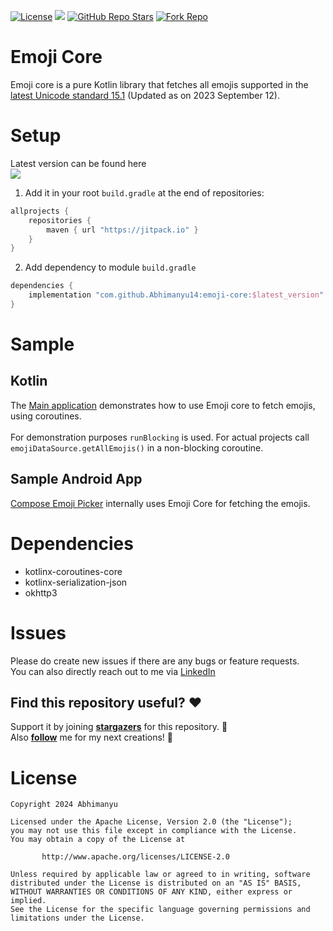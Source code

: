 <a href="https://opensource.org/licenses/Apache-2.0"><img alt="License" src="https://img.shields.io/badge/License-Apache%202.0-blue.svg"/></a>
[![](https://jitpack.io/v/Abhimanyu14/emoji-core.svg)](https://jitpack.io/#Abhimanyu14/emoji-core)
[![GitHub Repo Stars](https://img.shields.io/github/stars/Abhimanyu14/emoji-core?style=social)](https://github.com/Abhimanyu14/emoji-core/stargazers)
[![Fork Repo](https://img.shields.io/github/forks/Abhimanyu14/emoji-core?logo=github&style=social)](https://github.com/Abhimanyu14/emoji-core/fork)

# Emoji Core

Emoji core is a pure Kotlin library that fetches all emojis supported in
the [latest Unicode standard 15.1](https://www.unicode.org/versions/Unicode15.1.0/) (Updated as on 2023 September 12).

# Setup

Latest version can be found here </br>
[![](https://jitpack.io/v/Abhimanyu14/emoji-core.svg)](https://jitpack.io/#Abhimanyu14/emoji-core)

1. Add it in your root `build.gradle` at the end of repositories:

```kotlin
allprojects {
    repositories {
        maven { url "https://jitpack.io" }
    }
}
```

2. Add dependency to module `build.gradle`

```kotlin
dependencies {
    implementation "com.github.Abhimanyu14:emoji-core:$latest_version"
}
```

# Sample

## Kotlin

The [Main application](/src/main/kotlin/emoji/core/Main.kt) demonstrates how to use Emoji core to fetch emojis, using
coroutines. </br>
</br>
For demonstration purposes `runBlocking` is used. For actual projects call `emojiDataSource.getAllEmojis()` in a
non-blocking coroutine.

## Sample Android App

[Compose Emoji Picker](https://github.com/Abhimanyu14/compose-emoji-picker) internally uses Emoji Core for fetching the
emojis.

# Dependencies

- kotlinx-coroutines-core
- kotlinx-serialization-json
- okhttp3

# Issues

Please do create new issues if there are any bugs or feature requests. </br>
You can also directly reach out to me via [LinkedIn](https://www.linkedin.com/in/abhimanyu-n/)

## Find this repository useful? ♥️

Support it by joining **[stargazers](https://github.com/Abhimanyu14/emoji-core/stargazers)** for this repository. 🌟  
Also **[follow](https://github.com/Abhimanyu14)** me for my next creations! 🤗

# License

```
Copyright 2024 Abhimanyu

Licensed under the Apache License, Version 2.0 (the "License");
you may not use this file except in compliance with the License.
You may obtain a copy of the License at

       http://www.apache.org/licenses/LICENSE-2.0

Unless required by applicable law or agreed to in writing, software
distributed under the License is distributed on an "AS IS" BASIS,
WITHOUT WARRANTIES OR CONDITIONS OF ANY KIND, either express or implied.
See the License for the specific language governing permissions and
limitations under the License.
```
